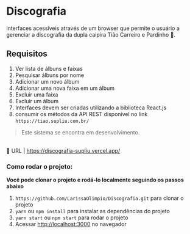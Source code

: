 # Discografia

interfaces acessíveis através de um browser que permite o usuário a gerenciar a
discografia da dupla caipira Tião Carreiro e Pardinho 🤠. 



## Requisitos
1) Ver lista de álbuns e faixas
2) Pesquisar álbuns por nome
3) Adicionar um novo álbum
4) Adicionar uma nova faixa em um álbum
5) Excluir uma faixa
6) Excluir um álbum
7) Interfaces devem ser criadas utilizando a biblioteca React.js
8) consumir os métodos da API REST disponível no link `https://tiao.supliu.com.br/`

> Este sistema se encontra em desenvolvimento.

</br> :rocket: URL         | https://discografia-supliu.vercel.app/

### Como rodar o projeto:

**Você pode clonar o projeto e rodá-lo localmente seguindo os passos abaixo**

1. `https://github.com/LarissaOlimpio/Discografia.git` para clonar o projeto
2. `yarn` ou `npm install` para instalar as dependências do projeto
3. `yarn start` ou `npm start` para rodar o projeto
4. Acessar [http://localhost:3000](http://localhost:3000) no navegador
